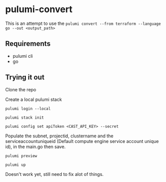 # pulumi-convert
This is an attempt to use the `pulumi convert --from terraform --language go --out <output_path>`
## Requirements

- pulumi cli
- go

## Trying it out

Clone the repo

Create a local pulumi stack
```
pulumi login --local

pulumi stack init

pulumi config set apiToken <CAST_API_KEY> --secret
```

Populate the subnet, projectid, clustername and the serviceaccountuniqueid (Default compute engine service account unique id), in the main.go then save.

```
pulumi preview

pulumi up
```
Doesn't work yet, still need to fix alot of things.


